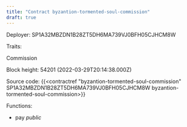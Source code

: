 ```yaml
---
title: "Contract byzantion-tormented-soul-commission"
draft: true
---
```

Deployer: SP1A32MBZDN1B28ZT5DH6MA739VJ0BFH05CJHCM8W

Traits:
 
Commission


Block height: 54201 (2022-03-29T20:14:38.000Z)

Source code: {{<contractref "byzantion-tormented-soul-commission" SP1A32MBZDN1B28ZT5DH6MA739VJ0BFH05CJHCM8W byzantion-tormented-soul-commission>}}

Functions:

* pay _public_
